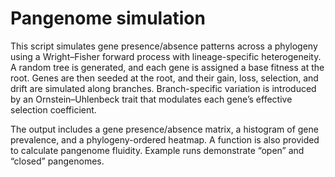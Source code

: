# Pangenome simulation

This script simulates gene presence/absence patterns across a phylogeny using a Wright–Fisher forward process with lineage-specific heterogeneity. A random tree is generated, and each gene is assigned a base fitness at the root. Genes are then seeded at the root, and their gain, loss, selection, and drift are simulated along branches. Branch-specific variation is introduced by an Ornstein–Uhlenbeck trait that modulates each gene’s effective selection coefficient.

The output includes a gene presence/absence matrix, a histogram of gene prevalence, and a phylogeny-ordered heatmap. A function is also provided to calculate pangenome fluidity. Example runs demonstrate “open” and “closed” pangenomes.
